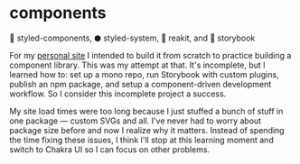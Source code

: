 # components
💅 styled-components, ⬢ styled-system, 🔩 reakit, and 📓 storybook


For my [personal site](https://github.com/andrew-j-roberts/personal-site) I intended to build it from scratch to practice building a component library.
This was my attempt at that.  It's incomplete, but I learned how to: set up a mono repo, run Storybook with custom plugins, publish an npm package, and setup a component-driven development workflow.  So I consider this incomplete project a success.

My site load times were too long because I just stuffed a bunch of stuff in one package — custom SVGs and all.  I've never had to worry about package size before and now I realize why it matters.  Instead of spending the time fixing these issues, I think I'll stop at this learning moment and switch to Chakra UI so I can focus on other problems.
